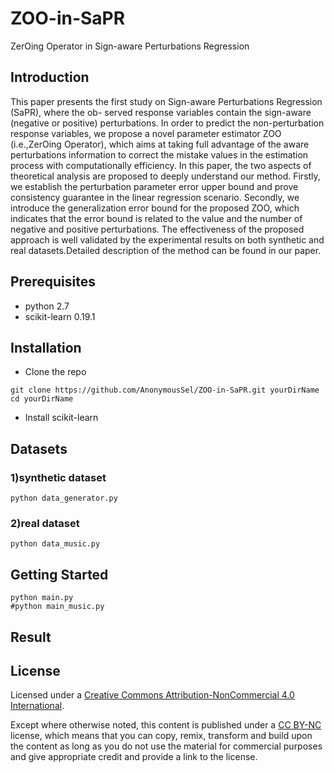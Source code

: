 # ZOO-in-SaPR
ZerOing Operator in Sign-aware Perturbations Regression

## Introduction
This paper presents the first study on Sign-aware Perturbations Regression (SaPR), where the ob- served response variables contain the sign-aware (negative or positive) perturbations. In order to predict the non-perturbation response variables, we propose a novel parameter estimator ZOO (i.e.,ZerOing Operator), which aims at taking full advantage of the aware perturbations information to correct the mistake values in the estimation process with computationally efficiency. In this paper, the two aspects of theoretical analysis are proposed to deeply understand our method. Firstly, we establish the perturbation parameter error upper bound and prove consistency guarantee in the linear regression scenario. Secondly, we introduce the generalization error bound for the proposed ZOO, which indicates that the error bound is related to the value and the number of negative and positive perturbations. The effectiveness of the proposed approach is well validated by the experimental results on both synthetic and real datasets.Detailed description of the method can be found in our paper.
## Prerequisites
- python 2.7
- scikit-learn 0.19.1
## Installation
- Clone the repo
```
git clone https://github.com/AnonymousSel/ZOO-in-SaPR.git yourDirName
cd yourDirName
```
- Install scikit-learn

## Datasets
### 1)synthetic dataset
```
python data_generator.py
```
### 2)real dataset
```
python data_music.py
```
## Getting Started
```
python main.py
#python main_music.py
```

## Result

## License
Licensed under a [Creative Commons Attribution-NonCommercial 4.0 International](https://creativecommons.org/licenses/by-nc/4.0/).

Except where otherwise noted, this content is published under a [CC BY-NC](https://creativecommons.org/licenses/by-nc/4.0/) license, which means that you can copy, remix, transform and build upon the content as long as you do not use the material for commercial purposes and give appropriate credit and provide a link to the license.
